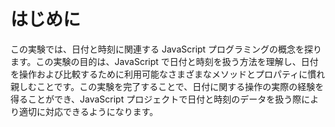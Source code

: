 # はじめに

この実験では、日付と時刻に関連する JavaScript プログラミングの概念を探ります。この実験の目的は、JavaScript で日付と時刻を扱う方法を理解し、日付を操作および比較するために利用可能なさまざまなメソッドとプロパティに慣れ親しむことです。この実験を完了することで、日付に関する操作の実際の経験を得ることができ、JavaScript プロジェクトで日付と時刻のデータを扱う際により適切に対応できるようになります。

